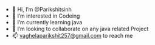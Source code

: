 - 👋 Hi, I’m @Parikshitsinh
- 👀 I’m interested in Codeing
- 🌱 I’m currently learning java
- 💞️ I’m looking to collaborate on any java related Project
- 📫 vaghelaparikshit257@gmail.com to reach me

<!---
Parikshitsinh07/Parikshitsinh07 is a ✨ special ✨ repository because its `README.md` (this file) appears on your GitHub profile.
You can click the Preview link to take a look at your changes.
--->
